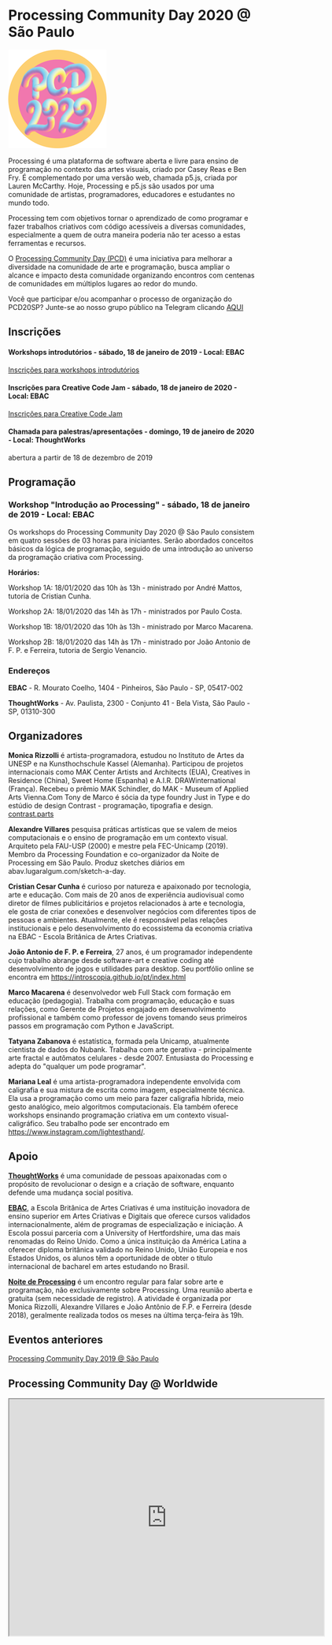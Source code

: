 # Processing Community Day 2020 @ São Paulo
![logo](https://github.com/arteprog/PCD-SP-20/blob/master/assets/Asset%201.png?raw=true)

Processing é uma plataforma de software aberta e livre para ensino de programação no contexto das artes visuais, criado por Casey Reas e Ben Fry. É complementado por uma versão web, chamada p5.js, criada por Lauren McCarthy. Hoje, Processing e p5.js são usados por uma comunidade de artistas, programadores, educadores e estudantes no mundo todo.

Processing tem com objetivos tornar o aprendizado de como programar e fazer trabalhos criativos com código acessíveis a diversas comunidades, especialmente a quem de outra maneira poderia não ter acesso a estas ferramentas e recursos. 

O [Processing Community Day (PCD)](https://processingfoundation.org/advocacy/processing-community-day-2020) é uma iniciativa para melhorar a diversidade na comunidade de arte e programação, busca ampliar o alcance e impacto desta comunidade organizando encontros com centenas de comunidades em múltiplos lugares ao redor do mundo. 

Você que participar e/ou acompanhar o processo de organização do PCD20SP?
Junte-se ao nosso grupo público na Telegram clicando [AQUI](T.me/pcd20sp)

## Inscrições 

#### Workshops introdutórios - sábado, 18 de janeiro de 2019 - Local: EBAC

  [Inscrições para workshops introdutórios](https://www.eventbrite.com/e/workshops-pcd20sp-tickets-85237950003)

#### Inscrições para Creative Code Jam - sábado, 18 de janeiro de 2020 - Local: EBAC

   [Inscrições para Creative Code Jam](https://creativecodejampcd20sp.eventbrite.com)

#### Chamada para palestras/apresentações - domingo, 19 de janeiro de 2020 - Local: ThoughtWorks

   abertura a partir de 18 de dezembro de 2019

## Programação

### Workshop "Introdução ao Processing" - sábado, 18 de janeiro de 2019 - Local: EBAC

Os workshops do Processing Community Day 2020 @ São Paulo consistem em quatro sessões de 03 horas para iniciantes. Serão abordados conceitos básicos da lógica de programação, seguido de uma introdução ao universo da programação criativa com Processing.

**Horários:**

Workshop 1A: 18/01/2020 das 10h às 13h - ministrado por André Mattos, tutoria de Cristian Cunha.

Workshop 2A: 18/01/2020 das 14h às 17h - ministrados por Paulo Costa.

Workshop 1B: 18/01/2020 das 10h às 13h - ministrado por Marco Macarena.

Workshop 2B: 18/01/2020 das 14h às 17h - ministrado por João Antonio de F. P. e Ferreira, tutoria de Sergio Venancio.

### Endereços

**EBAC** - R. Mourato Coelho, 1404 - Pinheiros, São Paulo - SP, 05417-002

**ThoughtWorks** - Av. Paulista, 2300 - Conjunto 41 - Bela Vista, São Paulo - SP, 01310-300
 
## Organizadores

**Monica Rizzolli** é artista-programadora, estudou no Instituto de Artes da UNESP e na Kunsthochschule Kassel (Alemanha). Participou de projetos internacionais como MAK Center Artists and Architects (EUA), Creatives in Residence (China), Sweet Home (Espanha) e A.I.R. DRAWinternational (França). Recebeu o prêmio MAK Schindler, do MAK - Museum of Applied Arts Vienna.Com Tony de Marco é sócia da type foundry Just in Type e do estúdio de design Contrast - programação, tipografia e design. [contrast.parts](http://contrast.parts)

**Alexandre Villares** pesquisa práticas artísticas que se valem de meios computacionais e o ensino de programação em um contexto visual. Arquiteto pela FAU-USP (2000) e mestre pela FEC-Unicamp (2019). Membro da Processing Foundation e co-organizador da Noite de Processing em São Paulo. Produz sketches diários em abav.lugaralgum.com/sketch-a-day.

**Cristian Cesar Cunha** é curioso por natureza e apaixonado por tecnologia, arte e educação. Com mais de 20 anos de experiência audiovisual como diretor de filmes publicitários e projetos relacionados à arte e tecnologia, ele gosta de criar conexões e desenvolver negócios com diferentes tipos de pessoas e ambientes. Atualmente, ele é responsável pelas relações institucionais e pelo desenvolvimento do ecossistema da economia criativa na EBAC - Escola Britânica de Artes Criativas.

**João Antonio de F. P. e Ferreira**, 27 anos, é um programador independente cujo trabalho abrange desde software-art e creative coding até desenvolvimento de jogos e utilidades para desktop. Seu portfólio online se encontra em https://introscopia.github.io/pt/index.html

**Marco Macarena** é desenvolvedor web Full Stack com formação em educação (pedagogia). Trabalha com programação, educação e suas relações, como Gerente de Projetos engajado em desenvolvimento profissional e também como professor de jovens tomando seus primeiros passos em programação com Python e JavaScript.

**Tatyana Zabanova** é estatística, formada pela Unicamp, atualmente cientista de dados do Nubank. Trabalha com arte gerativa - principalmente arte fractal e autômatos celulares - desde 2007. Entusiasta do Processing e adepta do "qualquer um pode programar".

**Mariana Leal** é uma artista-programadora independente envolvida com caligrafia e sua mistura de escrita como imagem, especialmente técnica. Ela usa a programação como um meio para fazer caligrafia híbrida, meio gesto analógico, meio algoritmos computacionais. Ela também oferece workshops ensinando programação criativa em um contexto visual-caligráfico. Seu trabalho pode ser encontrado em https://www.instagram.com/lightesthand/.

## Apoio

**[ThoughtWorks](https://www.thoughtworks.com/locations/brasil)** é uma comunidade de pessoas apaixonadas com o propósito de revolucionar o design e a criação de software, enquanto defende uma mudança social positiva.

**[EBAC](https://ebac.art.br)**, a Escola Britânica de Artes Criativas é uma instituição inovadora de ensino superior em Artes Criativas e Digitais que oferece cursos validados internacionalmente, além de programas de especialização e iniciação. A Escola possui parceria com a University of Hertfordshire, uma das mais renomadas do Reino Unido. Como a única instituição da América Latina a oferecer diploma britânica validado no Reino Unido, União Europeia e nos Estados Unidos, os alunos têm a oportunidade de obter o título internacional de bacharel em artes estudando no Brasil. 

**[Noite de Processing](https://garoa.net.br/wiki/Noite_de_Processing)** é um encontro regular para falar sobre arte e programação, não exclusivamente sobre Processing. Uma reunião aberta e gratuita (sem necessidade de registro). A atividade é organizada por Monica Rizzolli, Alexandre Villares e João Antônio de F.P. e Ferreira (desde 2018), geralmente realizada todos os meses na última terça-feira às 19h.

## Eventos anteriores

[Processing Community Day 2019 @ São Paulo](http://arteprog.space/PCD-SP-19/PT/)

## Processing Community Day @ Worldwide
<iframe src="https://www.google.com/maps/d/embed?mid=1NAJIxDO4Oov9sqrINPlkPL_4y3DZ7fb-" width="640" height="480"></iframe>
